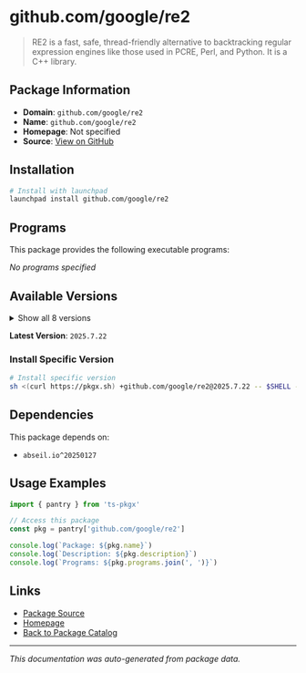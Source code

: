 # github.com/google/re2

> RE2 is a fast, safe, thread-friendly alternative to backtracking regular expression engines like those used in PCRE, Perl, and Python. It is a C++ library.

## Package Information

- **Domain**: `github.com/google/re2`
- **Name**: `github.com/google/re2`
- **Homepage**: Not specified
- **Source**: [View on GitHub](https://github.com/pkgxdev/pantry/tree/main/projects/github.com/google/re2/package.yml)

## Installation

```bash
# Install with launchpad
launchpad install github.com/google/re2
```

## Programs

This package provides the following executable programs:

*No programs specified*

## Available Versions

<details>
<summary>Show all 8 versions</summary>

- `2025.7.22`, `2025.7.17`, `2025.6.26`, `2025.06.26b`, `2024.7.2`
- `2024.7.1`, `2024.6.1`, `2023.3.1`

</details>

**Latest Version**: `2025.7.22`

### Install Specific Version

```bash
# Install specific version
sh <(curl https://pkgx.sh) +github.com/google/re2@2025.7.22 -- $SHELL -i
```

## Dependencies

This package depends on:

- `abseil.io^20250127`

## Usage Examples

```typescript
import { pantry } from 'ts-pkgx'

// Access this package
const pkg = pantry['github.com/google/re2']

console.log(`Package: ${pkg.name}`)
console.log(`Description: ${pkg.description}`)
console.log(`Programs: ${pkg.programs.join(', ')}`)
```

## Links

- [Package Source](https://github.com/pkgxdev/pantry/tree/main/projects/github.com/google/re2/package.yml)
- [Homepage](#)
- [Back to Package Catalog](../../../package-catalog.md)

---

*This documentation was auto-generated from package data.*
